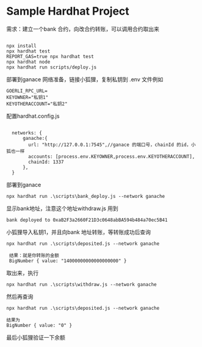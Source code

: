 # Sample Hardhat Project

需求：建立一个bank 合约，向改合约转账，可以调用合约取出来


```shell

npx install
npx hardhat test
REPORT_GAS=true npx hardhat test
npx hardhat node
npx hardhat run scripts/deploy.js
```

部署到ganace 网络准备，链接小狐狸，复制私钥到  .env 文件例如
```
GOERLI_RPC_URL=
KEYOWNER="私钥1"
KEYOTHERACCOUNT="私钥2"

```
配置hardhat.config.js
```

  networks: {
      ganache:{
        url: "http://127.0.0.1:7545",//ganace 的端口号，chainId 的id，小狐也一样
        accounts: [process.env.KEYOWNER,process.env.KEYOTHERACCOUNT],
        chainId: 1337
      },
  }
```

部署到ganace
```
npx hardhat run .\scripts\bank_deploy.js --network ganache
```
显示bank地址，注意这个地址withdraw.js 用到
```
bank deployed to 0xaB2F3a2660F21D3c0648abBA594b484a70ec5B41
```

小狐狸导入私钥1，并且向bank 地址转账，等转账成功后查询 
```
npx hardhat run .\scripts\deposited.js --network ganache
 
 结果：就是你转账的金额
 BigNumber { value: "14000000000000000000" }

```
取出来，执行
```
npx hardhat run .\scripts\withdraw.js --network ganache
```
然后再查询
```
npx hardhat run .\scripts\deposited.js --network ganache

结果为
BigNumber { value: "0" }
```
最后小狐狸验证一下余额
